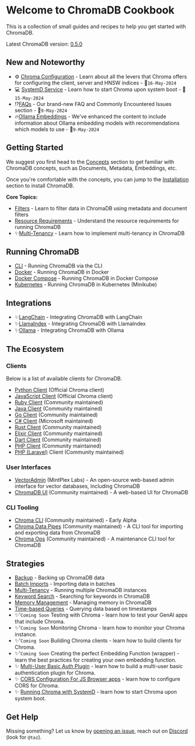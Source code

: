 # Welcome to ChromaDB Cookbook

This is a collection of small guides and recipes to help you get started with ChromaDB.

Latest ChromaDB version: [0.5.0](https://github.com/chroma-core/chroma/releases/tag/0.5.0)

## New and Noteworthy

- ⚙️ [Chroma Configuration](core/configuration.md) - Learn about all the levers that Chroma offers for configuring the client, server and HNSW indices - 📅`16-May-2024`
- 💻 [SystemD Service](strategies/systemd-service.md) - Learn how to start Chroma upon system boot - 📅`15-May-2024`
- ⁉️[FAQs](faq/index.md) - Our brand-new FAQ and Commonly Encountered Issues section - 📅`9-May-2024`
- 🔥[Ollama Embeddings](integrations/ollama/embeddings.md) - We've enhanced the content to include information about
  Ollama embedding models with recommendations which models to use - 📅`9-May-2024`

## Getting Started

We suggest you first head to the [Concepts](core/concepts.md) section to get familiar with ChromaDB concepts, such as
Documents, Metadata, Embeddings, etc.

Once you're comfortable with the concepts, you can jump to the [Installation](core/install.md) section to install
ChromaDB.

**Core Topics:**

- [Filters](core/filters.md) - Learn to filter data in ChromaDB using metadata and document filters
- [Resource Requirements](core/resources.md) - Understand the resource requirements for running ChromaDB
- ✨[Multi-Tenancy](strategies/multi-tenancy/index.md) - Learn how to implement multi-tenancy in ChromaDB

## Running ChromaDB

- [CLI](running/running-chroma.md#chroma-cli) - Running ChromaDB via the CLI
- [Docker](running/running-chroma.md#docker) - Running ChromaDB in Docker
- [Docker Compose](running/running-chroma.md#docker-compose-cloned-repo) - Running ChromaDB in Docker Compose
- [Kubernetes](running/running-chroma.md#minikube-with-helm-chart) - Running ChromaDB in Kubernetes (Minikube)

## Integrations

- ✨[LangChain](integrations/langchain/index.md) - Integrating ChromaDB with LangChain
- ✨[LlamaIndex](integrations/llamaindex/index.md) - Integrating ChromaDB with LlamaIndex
- ✨[Ollama](integrations/ollama/index.md) - Integrating ChromaDB with Ollama

## The Ecosystem

### Clients

Below is a list of available clients for ChromaDB.

- [Python Client](ecosystem/clients.md#python) (Official Chroma client)
- [JavaScript Client](ecosystem/clients.md#javascript) (Official Chroma client)
- [Ruby Client](ecosystem/clients.md#ruby-client) (Community maintained)
- [Java Client](ecosystem/clients.md#java-client) (Community maintained)
- [Go Client](ecosystem/clients.md#go-client) (Community maintained)
- [C# Client](ecosystem/clients.md#c-client) (Microsoft maintained)
- [Rust Client](ecosystem/clients.md#rust-client) (Community maintained)
- [Elixir Client](ecosystem/clients.md#elixir-client) (Community maintained)
- [Dart Client](ecosystem/clients.md#dart-client) (Community maintained)
- [PHP Client](ecosystem/clients.md#php-client) (Community maintained)
- [PHP (Laravel)](ecosystem/clients.md#php-laravel-client) Client (Community maintained)

### User Interfaces

- [VectorAdmin](https://github.com/Mintplex-Labs/vector-admin) (MintPlex Labs) - An open-source web-based admin
  interface for vector databases, including ChromaDB
- [ChromaDB UI](https://github.com/thakkaryash94/chroma-ui) (Community maintained) - A web-based UI for ChromaDB

### CLI Tooling

- [Chroma CLI](https://github.com/amikos-tech/chroma-cli) (Community maintained) - Early Alpha
- [Chroma Data Pipes](https://github.com/amikos-tech/chromadb-data-pipes) (Community maintained) - A CLI tool for
  importing and exporting data from ChromaDB
- [Chroma Ops](https://github.com/amikos-tech/chromadb-ops) (Community maintained) - A maintenance CLI tool for ChromaDB

## Strategies

- [Backup](strategies/backup.md) - Backing up ChromaDB data
- [Batch Imports](strategies/batching.md) - Importing data in batches
- [Multi-Tenancy](strategies/multi-tenancy/index.md) - Running multiple ChromaDB instances
- [Keyword Search](strategies/keyword-search.md) - Searching for keywords in ChromaDB
- [Memory Management](strategies/memory-management.md) - Managing memory in ChromaDB
- [Time-based Queries](strategies/time-based-queries.md) - Querying data based on timestamps
- ✨'`Coming Soon` Testing with Chroma - learn how to test your GenAI apps that include Chroma.
- ✨'`Coming Soon` Monitoring Chroma - learn how to monitor your Chroma instance.
- ✨'`Coming Soon` Building Chroma clients - learn how to build clients for Chroma.
- ✨'`Coming Soon` Creating the perfect Embedding Function (wrapper) - learn the best practices for creating your own
  embedding function.
- ✨ [Multi-User Basic Auth Plugin](strategies/multi-tenancy/multi-user-basic-auth.md) - learn how to build a multi-user
  basic authentication plugin for Chroma.
- ✨ [CORS Configuration For JS Browser apps](strategies/cors.md) - learn how to configure CORS for Chroma.
- ✨ [Running Chroma with SystemD](strategies/systemd-service.md) - learn how to start Chroma upon system boot.

## Get Help

Missing something? Let us know by [opening an issue](https://github.com/amikos-tech/chroma-cookbook/issues/new), reach
out on [Discord](https://discord.gg/MMeYNTmh3x) (look for `@taz`).
